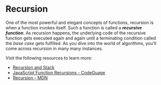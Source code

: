 # Recursion

One of the most powerful and elegant concepts of functions, recursion is when a function invokes itself. Such a function is called a **_recursive function_**. As recursion happens, the underlying code of the recursive function gets executed again and again until a terminating condition called the _base case_ gets fulfilled. As you dive into the world of algorithms, you'll come across recursion in many many instances.

Visit the following resources to learn more:

- [Recursion and Stack](https://javascript.info/recursion)
- [JavaScript Function Recursions - CodeGuage](https://www.codeguage.com/courses/js/functions-recursions)
- [Recursion - MDN](https://developer.mozilla.org/en-US/docs/Glossary/Recursion)
